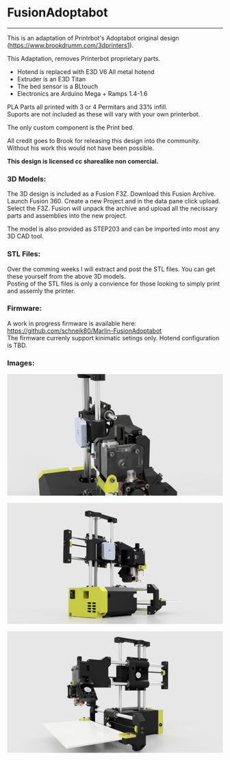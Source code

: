 # FusionAdoptabot
----
  
This is an adaptation of Printrbot's Adoptabot original design (https://www.brookdrumm.com/3dprinters1).  
  
This Adaptation, removes Printerbot proprietary parts.  
* Hotend is replaced with E3D V6 All metal hotend  
* Extruder is an E3D Titan  
* The bed sensor is a BLtouch  
* Electronics are Arduino Mega + Ramps 1.4-1.6  
  
PLA Parts all printed with 3 or 4 Permitars and 33% infill.  
Suports are not included as these will vary with your own printerbot.  
  
The only custom component is the Print bed.  
  
All credit goes to Brook for releasing this design into the community. Without his work this would not have been possible.  
  
**This design is licensed cc sharealike non comercial.**  
  
### 3D Models:  
The 3D design is included  as a Fusion F3Z. Download this Fusion Archive. Launch Fusion 360. Create a new Project and in the data pane click upload. Select the F3Z.
Fusion will unpack the archive and upload all the necissary parts and assemblies into the new project.  
  
The model is also provided as STEP203 and can be imported into most any 3D CAD tool.
  
### STL Files:  
Over the comming weeks I will extract and post the STL files. You can get these yourself from the above 3D models.    
Posting of the STL files is only a convience for those looking to simply print and assemly the printer.  
  
### Firmware:
A work in progress firmware is available here: https://github.com/schneik80/Marlin-FusionAdoptabot  
The firmware currenly support kinimatic setings only. Hotend configuration is TBD.  

### Images:

![](/_PROD-Adoptabot_Ramps_000010_2019-May-25_09-30-13PM-000_CustomizedView15403030646_png.png?raw=true)  
  
![](/_PROD-Adoptabot_Ramps_000010_2019-May-25_09-30-13PM-000_CustomizedView56993606097_png.png?raw=true)  
  
![](/_PROD-Adoptabot_Ramps_000010_2019-May-25_09-30-13PM-000_CustomizedView6313149427_png.png?raw=true)  

  

